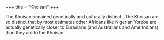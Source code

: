 +++
title = "Khoisan"
+++

The Khoisan remained genetically and culturally distinct...The Khoisan are so distinct that by most estimates other Africans like Nigerian Yoruba are actually genetically closer to Eurasians (and Australians and Amerindians) than they are to the Khoisan.